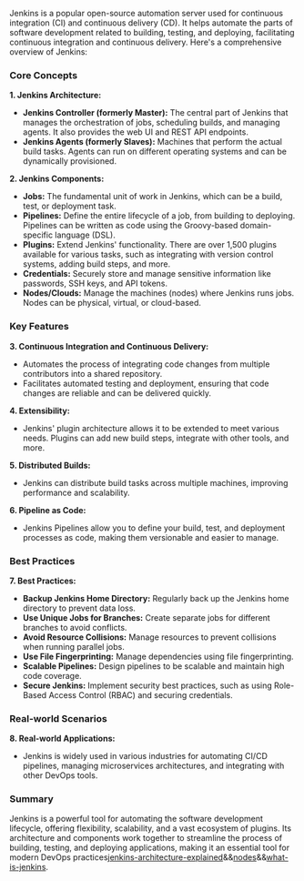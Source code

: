 Jenkins is a popular open-source automation server used for continuous integration (CI) and continuous delivery (CD). It helps automate the parts of software development related to building, testing, and deploying, facilitating continuous integration and continuous delivery. Here's a comprehensive overview of Jenkins:

### Core Concepts

**1. Jenkins Architecture:**
   - **Jenkins Controller (formerly Master):** The central part of Jenkins that manages the orchestration of jobs, scheduling builds, and managing agents. It also provides the web UI and REST API endpoints.
   - **Jenkins Agents (formerly Slaves):** Machines that perform the actual build tasks. Agents can run on different operating systems and can be dynamically provisioned.

**2. Jenkins Components:**
   - **Jobs:** The fundamental unit of work in Jenkins, which can be a build, test, or deployment task.
   - **Pipelines:** Define the entire lifecycle of a job, from building to deploying. Pipelines can be written as code using the Groovy-based domain-specific language (DSL).
   - **Plugins:** Extend Jenkins' functionality. There are over 1,500 plugins available for various tasks, such as integrating with version control systems, adding build steps, and more.
   - **Credentials:** Securely store and manage sensitive information like passwords, SSH keys, and API tokens.
   - **Nodes/Clouds:** Manage the machines (nodes) where Jenkins runs jobs. Nodes can be physical, virtual, or cloud-based.

### Key Features

**3. Continuous Integration and Continuous Delivery:**
   - Automates the process of integrating code changes from multiple contributors into a shared repository.
   - Facilitates automated testing and deployment, ensuring that code changes are reliable and can be delivered quickly.

**4. Extensibility:**
   - Jenkins' plugin architecture allows it to be extended to meet various needs. Plugins can add new build steps, integrate with other tools, and more.

**5. Distributed Builds:**
   - Jenkins can distribute build tasks across multiple machines, improving performance and scalability.

**6. Pipeline as Code:**
   - Jenkins Pipelines allow you to define your build, test, and deployment processes as code, making them versionable and easier to manage.

### Best Practices

**7. Best Practices:**
   - **Backup Jenkins Home Directory:** Regularly back up the Jenkins home directory to prevent data loss.
   - **Use Unique Jobs for Branches:** Create separate jobs for different branches to avoid conflicts.
   - **Avoid Resource Collisions:** Manage resources to prevent collisions when running parallel jobs.
   - **Use File Fingerprinting:** Manage dependencies using file fingerprinting.
   - **Scalable Pipelines:** Design pipelines to be scalable and maintain high code coverage.
   - **Secure Jenkins:** Implement security best practices, such as using Role-Based Access Control (RBAC) and securing credentials.

### Real-world Scenarios

**8. Real-world Applications:**
   - Jenkins is widely used in various industries for automating CI/CD pipelines, managing microservices architectures, and integrating with other DevOps tools.

### Summary

Jenkins is a powerful tool for automating the software development lifecycle, offering flexibility, scalability, and a vast ecosystem of plugins. Its architecture and components work together to streamline the process of building, testing, and deploying applications, making it an essential tool for modern DevOps practices[jenkins-architecture-explained](https://devopscube.com/jenkins-architecture-explained/)&&[nodes](https://www.jenkins.io/doc/book/managing/nodes/)&&[what-is-jenkins](https://cloudwithease.com/what-is-jenkins/).
